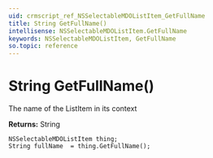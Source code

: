 ```yaml
---
uid: crmscript_ref_NSSelectableMDOListItem_GetFullName
title: String GetFullName()
intellisense: NSSelectableMDOListItem.GetFullName
keywords: NSSelectableMDOListItem, GetFullName
so.topic: reference
---
```


# String GetFullName()

The name of the ListItem in its context

**Returns:** String

```crmscript
NSSelectableMDOListItem thing;
String fullName  = thing.GetFullName();
```

